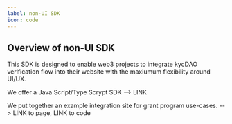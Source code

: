 ```yaml
---
label: non-UI SDK
icon: code
---
```


## Overview of non-UI SDK

This SDK is designed to enable web3 projects to integrate kycDAO verification flow into their website with the maxiumum flexibility around UI/UX. 




We offer a Java Script/Type Scrypt SDK --> LINK 

We put together an example integration site for grant program use-cases. --> LINK to page, LINK to code
